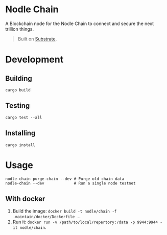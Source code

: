 # Nodle Chain

A Blockchain node for the Nodle Chain to connect and secure the next trillion things.

> Built on [Substrate](https://substrate.dev).


# Development

## Building
```
cargo build
```

## Testing
```
cargo test --all
```

## Installing
```
cargo install
```

# Usage
```
nodle-chain purge-chain --dev # Purge old chain data
nodle-chain --dev             # Run a single node testnet
```

## With docker

1. Build the image: `docker build -t nodle/chain -f .maintain/docker/Dockerfile .`.
2. Run it: `docker run -v /path/to/local/repertory:/data -p 9944:9944 -it nodle/chain`.